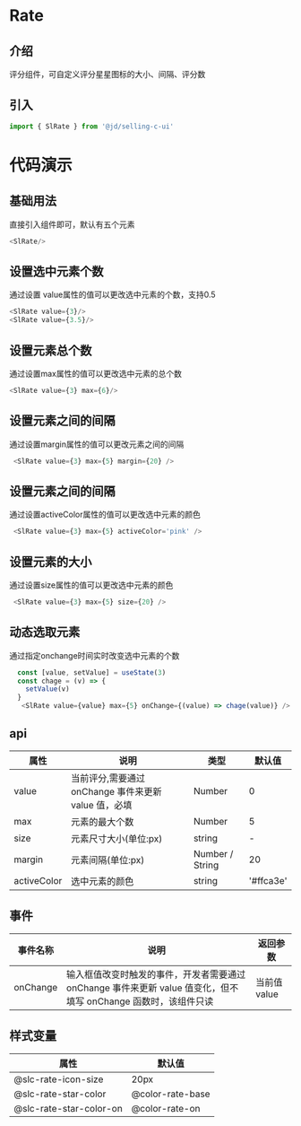 # Rate
## 介绍
评分组件，可自定义评分星星图标的大小、间隔、评分数
## 引入
~~~js
import { SlRate } from '@jd/selling-c-ui'
~~~
# 代码演示
## 基础用法
直接引入组件即可，默认有五个元素
~~~js
<SlRate/>
~~~

## 设置选中元素个数
通过设置 value属性的值可以更改选中元素的个数，支持0.5
~~~js
<SlRate value={3}/>
<SlRate value={3.5}/>
~~~
## 设置元素总个数
通过设置max属性的值可以更改选中元素的总个数
~~~js
<SlRate value={3} max={6}/>
~~~

## 设置元素之间的间隔
通过设置margin属性的值可以更改元素之间的间隔
~~~js
 <SlRate value={3} max={5} margin={20} />
~~~

## 设置元素之间的间隔
通过设置activeColor属性的值可以更改选中元素的颜色
~~~js
 <SlRate value={3} max={5} activeColor='pink' />
~~~


## 设置元素的大小
通过设置size属性的值可以更改选中元素的颜色
~~~js
 <SlRate value={3} max={5} size={20} />
~~~

## 动态选取元素
通过指定onchange时间实时改变选中元素的个数
~~~js
  const [value, setValue] = useState(3)
  const chage = (v) => {
    setValue(v)
  }
   <SlRate value={value} max={5} onChange={(value) => chage(value)} />
~~~




## api
|  属性   | 说明  | 类型 | 默认值 |
|  ----  | ----  | ---- | ---- |
| value | 当前评分,需要通过 onChange 事件来更新 value 值，必填 | Number | 0 |
| max | 元素的最大个数 | Number | 5 |
| size | 元素尺寸大小(单位:px) | string | - |
| margin | 元素间隔(单位:px) | Number / String	 | 20 |
| activeColor | 选中元素的颜色 | string | '#ffca3e' |


## 事件
|  事件名称   | 说明  | 返回参数 |
|  ----      | ---- |   ----  |
|  onChange  | 输入框值改变时触发的事件，开发者需要通过 onChange 事件来更新 value 值变化，但不填写 onChange 函数时，该组件只读  | 当前值 value |

## 样式变量
|  属性   | 默认值 |
|  ----  | ---- |
| @slc-rate-icon-size | 20px |
| @slc-rate-star-color | @color-rate-base |
| @slc-rate-star-color-on | @color-rate-on |